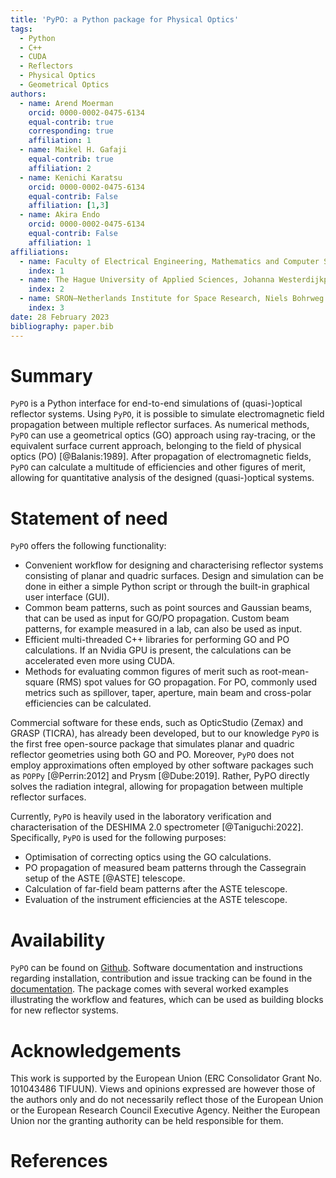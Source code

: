 ```yaml
---
title: 'PyPO: a Python package for Physical Optics'
tags:
  - Python
  - C++
  - CUDA
  - Reflectors
  - Physical Optics
  - Geometrical Optics
authors:
  - name: Arend Moerman
    orcid: 0000-0002-0475-6134
    equal-contrib: true
    corresponding: true
    affiliation: 1
  - name: Maikel H. Gafaji
    equal-contrib: true
    affiliation: 2
  - name: Kenichi Karatsu
    orcid: 0000-0002-0475-6134
    equal-contrib: False
    affiliation: [1,3]
  - name: Akira Endo
    orcid: 0000-0002-0475-6134
    equal-contrib: False
    affiliation: 1
affiliations:
  - name: Faculty of Electrical Engineering, Mathematics and Computer Science, Delft University of Technology, Mekelweg 4, 2628 CD, Delft, The Netherlands
    index: 1
  - name: The Hague University of Applied Sciences, Johanna Westerdijkplein 75, 2521 EN, The Hague, The Netherlands
    index: 2
  - name: SRON—Netherlands Institute for Space Research, Niels Bohrweg 4, 2333 CA, Leiden, The Netherlands
    index: 3
date: 28 February 2023
bibliography: paper.bib
---
```


# Summary

`PyPO` is a Python interface for end-to-end simulations of (quasi-)optical reflector systems. Using `PyPO`, it is possible to simulate electromagnetic field propagation between multiple reflector surfaces. As numerical methods, `PyPO` can use a geometrical optics (GO) approach using ray-tracing, or the equivalent surface current approach, belonging to the field of physical optics (PO) [@Balanis:1989]. 
After propagation of electromagnetic fields, `PyPO` can calculate a multitude of efficiencies and other figures of merit, allowing for quantitative analysis of the designed (quasi-)optical systems.

# Statement of need

`PyPO` offers the following functionality:

- Convenient workflow for designing and characterising reflector systems consisting of planar and quadric surfaces. Design and simulation can be done in either a simple Python script or through the built-in graphical user interface (GUI).
- Common beam patterns, such as point sources and Gaussian beams, that can be used as input for GO/PO propagation. Custom beam patterns, for example measured in a lab, can also be used as input.
- Efficient multi-threaded C++ libraries for performing GO and PO calculations. If an Nvidia GPU is present, the calculations can be accelerated even more using CUDA.
- Methods for evaluating common figures of merit such as root-mean-square (RMS) spot values for GO propagation. For PO, commonly used metrics such as spillover, taper, aperture, main beam and cross-polar efficiencies can be calculated.

Commercial software for these ends, such as OpticStudio (Zemax) and GRASP (TICRA), has already been developed, but to our knowledge `PyPO` is the first free open-source package that simulates planar and quadric reflector geometries using both GO and PO. 
Moreover, `PyPO` does not employ approximations often employed by other software packages such as `POPPy` [@Perrin:2012] and Prysm [@Dube:2019]. Rather, PyPO directly solves the radiation integral, allowing for propagation between multiple reflector surfaces.

Currently, `PyPO` is heavily used in the laboratory verification and characterisation of the DESHIMA 2.0 spectrometer [@Taniguchi:2022]. 
Specifically, `PyPO` is used for the following purposes:

- Optimisation of correcting optics using the GO calculations.
- PO propagation of measured beam patterns through the Cassegrain setup of the ASTE [@ASTE] telescope.
- Calculation of far-field beam patterns after the ASTE telescope.
- Evaluation of the instrument efficiencies at the ASTE telescope.

# Availability
`PyPO` can be found on [Github](https://github.com/arend95/PyPO). 
Software documentation and instructions regarding installation, contribution and issue tracking can be found in the [documentation](https://arend95.github.io/PyPO/). 
The package comes with several worked examples illustrating the workflow and features, which can be used as building blocks for new reflector systems.

# Acknowledgements
This work is supported by the European Union (ERC Consolidator Grant No. 101043486 TIFUUN). Views and opinions expressed are however those of the authors only and do not necessarily reflect those of the European Union or the European Research Council Executive Agency. Neither the European Union nor the granting authority can be held responsible for them.

# References
